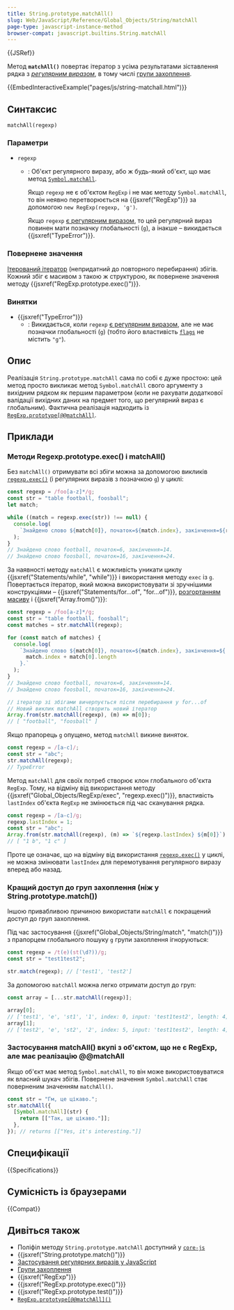 ```yaml
---
title: String.prototype.matchAll()
slug: Web/JavaScript/Reference/Global_Objects/String/matchAll
page-type: javascript-instance-method
browser-compat: javascript.builtins.String.matchAll
---
```


{{JSRef}}

Метод **`matchAll()`** повертає ітератор з усіма результатами зіставлення рядка з _[регулярним виразом](/uk/docs/Web/JavaScript/Guide/Regular_Expressions)_, в тому числі [групи захоплення](/uk/docs/Web/JavaScript/Guide/Regular_Expressions/Groups_and_Backreferences).

{{EmbedInteractiveExample("pages/js/string-matchall.html")}}

## Синтаксис

```js-nolint
matchAll(regexp)
```

### Параметри

- `regexp`

  - : Об'єкт регулярного виразу, або ж будь-який об'єкт, що має метод [`Symbol.matchAll`](/uk/docs/Web/JavaScript/Reference/Global_Objects/Symbol/matchAll).

    Якщо `regexp` не є об'єктом `RegExp` і не має методу `Symbol.matchAll`, то він неявно перетворюється на {{jsxref("RegExp")}} за допомогою `new RegExp(regexp, 'g')`.

    Якщо `regexp` [є регулярним виразом](/uk/docs/Web/JavaScript/Reference/Global_Objects/RegExp#osoblyva-obrobka-rehuliarnykh-vyraziv), то цей регулярний вираз повинен мати позначку глобальності (`g`), а інакше – викидається {{jsxref("TypeError")}}.

### Повернене значення

[Ітерований ітератор](/uk/docs/Web/JavaScript/Guide/Iterators_and_Generators) (непридатний до повторного перебирання) збігів. Кожний збіг є масивом з такою ж структурою, як повернене значення методу {{jsxref("RegExp.prototype.exec()")}}.

### Винятки

- {{jsxref("TypeError")}}
  - : Викидається, коли `regexp` [є регулярним виразом](/uk/docs/Web/JavaScript/Reference/Global_Objects/RegExp#osoblyva-obrobka-rehuliarnykh-vyraziv), але не має позначки глобальності (`g`) (тобто його властивість [`flags`](/uk/docs/Web/JavaScript/Reference/Global_Objects/RegExp/flags) не містить `"g"`).

## Опис

Реалізація `String.prototype.matchAll` сама по собі є дуже простою: цей метод просто викликає метод `Symbol.matchAll` свого аргументу з вихідним рядком як першим параметром (коли не рахувати додаткової валідації вихідних даних на предмет того, що регулярний вираз є глобальним). Фактична реалізація надходить із [`RegExp.prototype[@@matchAll]`](/uk/docs/Web/JavaScript/Reference/Global_Objects/RegExp/@@matchAll).

## Приклади

### Методи Regexp.prototype.exec() і matchAll()

Без `matchAll()` отримувати всі збіги можна за допомогою викликів [`regexp.exec()`](/uk/docs/Web/JavaScript/Reference/Global_Objects/RegExp/exec) (і регулярних виразів з позначкою `g`) у циклі:

```js
const regexp = /foo[a-z]*/g;
const str = "table football, foosball";
let match;

while ((match = regexp.exec(str)) !== null) {
  console.log(
    `Знайдено слово ${match[0]}, початок=${match.index}, закінчення=${regexp.lastIndex}.`
  );
}
// Знайдено слово football, початок=6, закінчення=14.
// Знайдено слово foosball, початок=16, закінчення=24.
```

За наявності методу `matchAll` є можливість уникати циклу {{jsxref("Statements/while", "while")}} і використання методу `exec` із `g`. Повертається ітератор, який можна використовувати зі зручнішими конструкціями – {{jsxref("Statements/for...of", "for...of")}}, [розгортанням масиву](/uk/docs/Web/JavaScript/Reference/Operators/Spread_syntax) і {{jsxref("Array.from()")}}:

```js
const regexp = /foo[a-z]*/g;
const str = "table football, foosball";
const matches = str.matchAll(regexp);

for (const match of matches) {
  console.log(
    `Знайдено слово ${match[0]}, початок=${match.index}, закінчення=${
      match.index + match[0].length
    }.`
  );
}
// Знайдено слово football, початок=6, закінчення=14.
// Знайдено слово foosball, початок=16, закінчення=24.

// ітератор зі збігами вичерпується після перебирання у for...of
// Новий виклик matchAll створить новий ітератор
Array.from(str.matchAll(regexp), (m) => m[0]);
// [ "football", "foosball" ]
```

Якщо прапорець `g` опущено, метод `matchAll` викине виняток.

```js
const regexp = /[a-c]/;
const str = "abc";
str.matchAll(regexp);
// TypeError
```

Метод `matchAll` для своїх потреб створює клон глобального об'єкта `RegExp`. Тому, на відміну від використання методу {{jsxref("Global_Objects/RegExp/exec", "regexp.exec()")}}, властивість `lastIndex` об'єкта `RegExp` не змінюється під час сканування рядка.

```js
const regexp = /[a-c]/g;
regexp.lastIndex = 1;
const str = "abc";
Array.from(str.matchAll(regexp), (m) => `${regexp.lastIndex} ${m[0]}`);
// [ "1 b", "1 c" ]
```

Проте це означає, що на відміну від використання [`regexp.exec()`](/uk/docs/Web/JavaScript/Reference/Global_Objects/RegExp/exec) у циклі, не можна змінювати `lastIndex` для перемотування регулярного виразу вперед або назад.

### Кращий доступ до груп захоплення (ніж у String.prototype.match())

Іншою привабливою причиною використати `matchAll` є покращений доступ до груп захоплення.

Під час застосування {{jsxref("Global_Objects/String/match", "match()")}} з прапорцем глобального пошуку `g` групи захоплення ігноруються:

```js
const regexp = /t(e)(st(\d?))/g;
const str = "test1test2";

str.match(regexp); // ['test1', 'test2']
```

За допомогою `matchAll` можна легко отримати доступ до груп:

```js
const array = [...str.matchAll(regexp)];

array[0];
// ['test1', 'e', 'st1', '1', index: 0, input: 'test1test2', length: 4]
array[1];
// ['test2', 'e', 'st2', '2', index: 5, input: 'test1test2', length: 4]
```

### Застосування matchAll() вкупі з об'єктом, що не є RegExp, але має реалізацію @@matchAll

Якщо об'єкт має метод `Symbol.matchAll`, то він може використовуватися як власний шукач збігів. Повернене значення `Symbol.matchAll` стає поверненим значенням `matchAll()`.

```js
const str = "Гм, це цікаво.";
str.matchAll({
  [Symbol.matchAll](str) {
    return [["Так, це цікаво."]];
  },
}); // returns [["Yes, it's interesting."]]
```

## Специфікації

{{Specifications}}

## Сумісність із браузерами

{{Compat}}

## Дивіться також

- Поліфіл методу `String.prototype.matchAll` доступний у [`core-js`](https://github.com/zloirock/core-js#ecmascript-string-and-regexp)
- {{jsxref("String.prototype.match()")}}
- [Застосування регулярних виразів у JavaScript](/uk/docs/Web/JavaScript/Guide/Regular_Expressions)
- [Групи захоплення](/uk/docs/Web/JavaScript/Guide/Regular_Expressions/Groups_and_Backreferences)
- {{jsxref("RegExp")}}
- {{jsxref("RegExp.prototype.exec()")}}
- {{jsxref("RegExp.prototype.test()")}}
- [`RegExp.prototype[@@matchAll]()`](/uk/docs/Web/JavaScript/Reference/Global_Objects/RegExp/@@matchAll)
